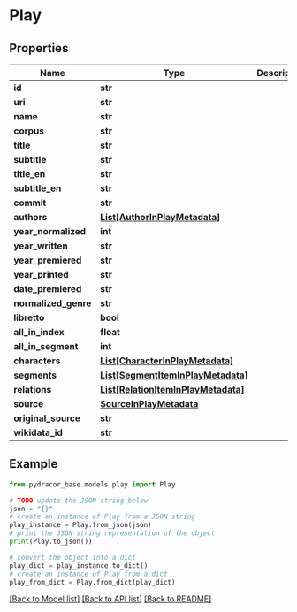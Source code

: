 # Play


## Properties

Name | Type | Description | Notes
------------ | ------------- | ------------- | -------------
**id** | **str** |  | 
**uri** | **str** |  | 
**name** | **str** |  | 
**corpus** | **str** |  | 
**title** | **str** |  | 
**subtitle** | **str** |  | [optional] 
**title_en** | **str** |  | [optional] 
**subtitle_en** | **str** |  | [optional] 
**commit** | **str** |  | [optional] 
**authors** | [**List[AuthorInPlayMetadata]**](AuthorInPlayMetadata.md) |  | 
**year_normalized** | **int** |  | 
**year_written** | **str** |  | 
**year_premiered** | **str** |  | 
**year_printed** | **str** |  | 
**date_premiered** | **str** |  | [optional] 
**normalized_genre** | **str** |  | 
**libretto** | **bool** |  | 
**all_in_index** | **float** |  | 
**all_in_segment** | **int** |  | 
**characters** | [**List[CharacterInPlayMetadata]**](CharacterInPlayMetadata.md) |  | 
**segments** | [**List[SegmentItemInPlayMetadata]**](SegmentItemInPlayMetadata.md) |  | 
**relations** | [**List[RelationItemInPlayMetadata]**](RelationItemInPlayMetadata.md) |  | [optional] 
**source** | [**SourceInPlayMetadata**](SourceInPlayMetadata.md) |  | [optional] 
**original_source** | **str** |  | [optional] 
**wikidata_id** | **str** |  | [optional] 

## Example

```python
from pydracor_base.models.play import Play

# TODO update the JSON string below
json = "{}"
# create an instance of Play from a JSON string
play_instance = Play.from_json(json)
# print the JSON string representation of the object
print(Play.to_json())

# convert the object into a dict
play_dict = play_instance.to_dict()
# create an instance of Play from a dict
play_from_dict = Play.from_dict(play_dict)
```
[[Back to Model list]](../README.md#documentation-for-models) [[Back to API list]](../README.md#documentation-for-api-endpoints) [[Back to README]](../README.md)


